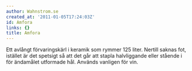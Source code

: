 ```yaml
---
author: Wahnstrom.se
created_at: '2011-01-05T17:24:03Z'
id: Amfora
links: {}
title: Amfora
---
```


Ett avlångt förvaringskärl i keramik som rymmer 125 liter. Nertill saknas fot, istället är det
spetsigt så att det går att stapla halvliggande eller stående i för ändamålet utformade hål. Används
vanligen för vin.